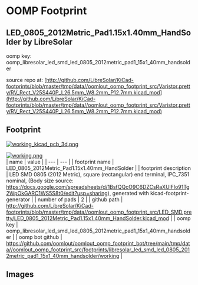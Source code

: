 # OOMP Footprint  
## LED_0805_2012Metric_Pad1.15x1.40mm_HandSolder  by LibreSolar  
  
oomp key: oomp_libresolar_led_smd_led_0805_2012metric_pad1_15x1_40mm_handsolder  
  
source repo at: [http://github.com/LibreSolar/KiCad-footprints/blob/master/tmp/data//oomlout_oomp_footprint_src/Varistor.pretty/RV_Rect_V25S440P_L26.5mm_W8.2mm_P12.7mm.kicad_mod](http://github.com/LibreSolar/KiCad-footprints/blob/master/tmp/data//oomlout_oomp_footprint_src/Varistor.pretty/RV_Rect_V25S440P_L26.5mm_W8.2mm_P12.7mm.kicad_mod)  
## Footprint  
  
[![working_kicad_pcb_3d.png](working_kicad_pcb_3d_600.png)](working_kicad_pcb_3d.png)  
  
[![working.png](working_600.png)](working.png)  
| name | value | 
| --- | --- | 
| footprint name | LED_0805_2012Metric_Pad1.15x1.40mm_HandSolder | 
| footprint description | LED SMD 0805 (2012 Metric), square (rectangular) end terminal, IPC_7351 nominal, (Body size source: https://docs.google.com/spreadsheets/d/1BsfQQcO9C6DZCsRaXUlFlo91Tg2WpOkGARC1WS5S8t0/edit?usp=sharing), generated with kicad-footprint-generator | 
| number of pads | 2 | 
| github path | http://github.com/LibreSolar/KiCad-footprints/blob/master/tmp/data//oomlout_oomp_footprint_src/LED_SMD.pretty/LED_0805_2012Metric_Pad1.15x1.40mm_HandSolder.kicad_mod | 
| oomp key | oomp_libresolar_led_smd_led_0805_2012metric_pad1_15x1_40mm_handsolder | 
| oomp bot github | https://github.com/oomlout/oomlout_oomp_footprint_bot/tree/main/tmp/data//oomlout_oomp_footprint_src/footprints/libresolar_led_smd_led_0805_2012metric_pad1_15x1_40mm_handsolder/working | 
## Images  

